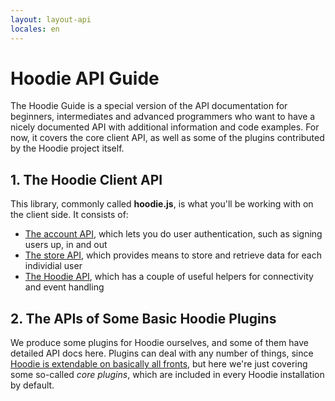 ```yaml
---
layout: layout-api
locales: en
---
```


# Hoodie API Guide

The Hoodie Guide is a special version of the API documentation for beginners, intermediates and advanced programmers who want to have a nicely documented API with additional information and code examples. For now, it covers the core client API, as well as some of the plugins contributed by the Hoodie project itself.

## 1. The Hoodie Client API

This library, commonly called **hoodie.js**, is what you'll be working with on the client side. It consists of:

- [The account API](/en/techdocs/api/client/account.html), which lets you do user authentication, such as signing users up, in and out
- [The store API](/en/techdocs/api/client/store.html), which provides means to store and retrieve data for each individial user
- [The Hoodie API](/en/techdocs/api/client/hoodie.html), which has a couple of useful helpers for connectivity and event handling

## 2. The APIs of Some Basic Hoodie Plugins

We produce some plugins for Hoodie ourselves, and some of them have detailed API docs here. Plugins can deal with any number of things, since [Hoodie is extendable on basically all fronts](/en/plugins/tutorial.html), but here we're just covering some so-called *core plugins*, which are included in every Hoodie installation by default.
